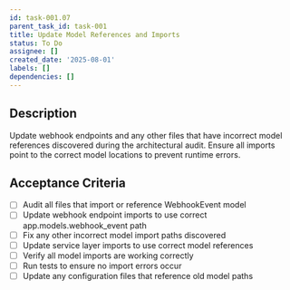 ```yaml
---
id: task-001.07
parent_task_id: task-001
title: Update Model References and Imports
status: To Do
assignee: []
created_date: '2025-08-01'
labels: []
dependencies: []
---
```


## Description

Update webhook endpoints and any other files that have incorrect model references discovered during the architectural audit. Ensure all imports point to the correct model locations to prevent runtime errors.

## Acceptance Criteria

- [ ] Audit all files that import or reference WebhookEvent model
- [ ] Update webhook endpoint imports to use correct app.models.webhook_event path
- [ ] Fix any other incorrect model import paths discovered
- [ ] Update service layer imports to use correct model references
- [ ] Verify all model imports are working correctly
- [ ] Run tests to ensure no import errors occur
- [ ] Update any configuration files that reference old model paths
